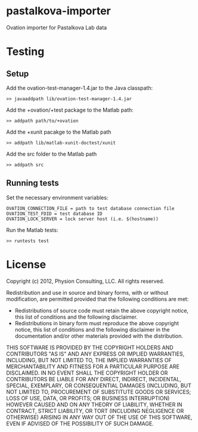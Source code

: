 pastalkova-importer
===================

Ovation importer for Pastalkova Lab data

Testing
=======

Setup
-----

Add the ovation-test-manager-1.4.jar to the Java classpath:

	>> javaaddpath lib/ovation-test-manager-1.4.jar

Add the +ovation/+test package to the Matlab path:

	>> addpath path/to/+ovation

Add the +xunit pacakge to the Matlab path

	>> addpath lib/matlab-xunit-doctest/xunit

Add the src folder to the Matlab path

	>> addpath src
	

Running tests
-------------

Set the necessary environment variables:

	OVATION_CONNECTION_FILE = path to test database connection file
	OVATION_TEST_FDID = test database ID
	OVATION_LOCK_SERVER = lock server host (i.e. $(hostname))

Run the Matlab tests:

	>> runtests test


License
=======

Copyright (c) 2012, Physion Consulting, LLC.
All rights reserved.

Redistribution and use in source and binary forms, with or without modification, are permitted provided that the following conditions are met:

- Redistributions of source code must retain the above copyright notice, this list of conditions and the following disclaimer.
- Redistributions in binary form must reproduce the above copyright notice, this list of conditions and the following disclaimer in the documentation and/or other materials provided with the distribution.

THIS SOFTWARE IS PROVIDED BY THE COPYRIGHT HOLDERS AND CONTRIBUTORS "AS IS" AND ANY EXPRESS OR IMPLIED WARRANTIES, INCLUDING, BUT NOT LIMITED TO, THE IMPLIED WARRANTIES OF MERCHANTABILITY AND FITNESS FOR A PARTICULAR PURPOSE ARE DISCLAIMED. IN NO EVENT SHALL THE COPYRIGHT HOLDER OR CONTRIBUTORS BE LIABLE FOR ANY DIRECT, INDIRECT, INCIDENTAL, SPECIAL, EXEMPLARY, OR CONSEQUENTIAL DAMAGES (INCLUDING, BUT NOT LIMITED TO, PROCUREMENT OF SUBSTITUTE GOODS OR SERVICES; LOSS OF USE, DATA, OR PROFITS; OR BUSINESS INTERRUPTION) HOWEVER CAUSED AND ON ANY THEORY OF LIABILITY, WHETHER IN CONTRACT, STRICT LIABILITY, OR TORT (INCLUDING NEGLIGENCE OR OTHERWISE) ARISING IN ANY WAY OUT OF THE USE OF THIS SOFTWARE, EVEN IF ADVISED OF THE POSSIBILITY OF SUCH DAMAGE.